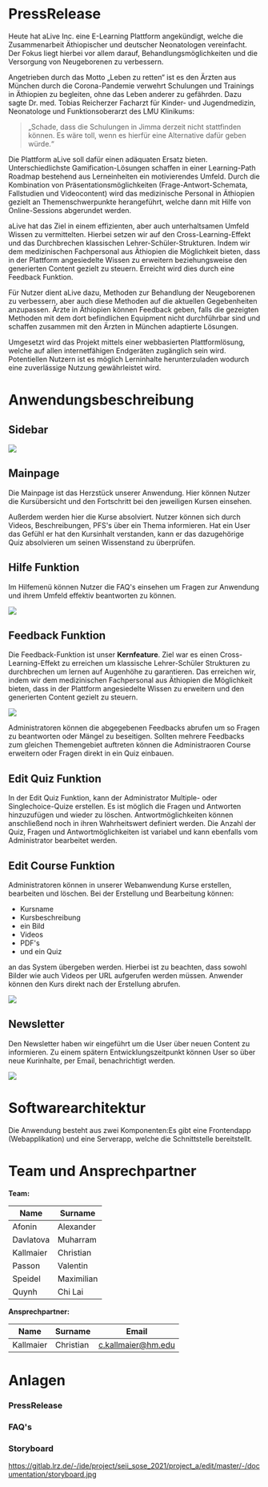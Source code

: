 # PressRelease

Heute hat aLive Inc. eine E-Learning Plattform angekündigt, welche die Zusammenarbeit Äthiopischer und deutscher Neonatologen vereinfacht. Der Fokus liegt hierbei vor allem darauf, Behandlungsmöglichkeiten und die Versorgung von Neugeborenen zu verbessern.

Angetrieben durch das Motto „Leben zu retten“ ist es den Ärzten aus München durch die Corona-Pandemie verwehrt Schulungen und Trainings in Äthiopien zu begleiten, ohne das Leben anderer zu gefährden. Dazu sagte Dr. med. Tobias Reicherzer Facharzt für Kinder- und Jugendmedizin, Neonatologe und Funktionsoberarzt des LMU Klinikums:

> „Schade, dass die Schulungen in Jimma derzeit nicht stattfinden können. Es wäre toll, wenn es hierfür eine Alternative dafür geben würde.“

Die Plattform aLive soll dafür einen adäquaten Ersatz bieten. Unterschiedlichste Gamification-Lösungen schaffen in einer Learning-Path Roadmap bestehend aus Lerneinheiten ein motivierendes Umfeld. Durch die Kombination von Präsentationsmöglichkeiten (Frage-Antwort-Schemata, Fallstudien und Videocontent) wird das medizinische Personal in Äthiopien gezielt an Themenschwerpunkte herangeführt, welche dann mit Hilfe von Online-Sessions abgerundet werden.

aLive hat das Ziel in einem effizienten, aber auch unterhaltsamen Umfeld Wissen zu vermittelten. Hierbei setzen wir auf den Cross-Learning-Effekt und das Durchbrechen klassischen Lehrer-Schüler-Strukturen. Indem wir dem medizinischen Fachpersonal aus Äthiopien die Möglichkeit bieten, dass in der Plattform angesiedelte Wissen zu erweitern beziehungsweise den generierten Content gezielt zu steuern. Erreicht wird dies durch eine Feedback Funktion.

Für Nutzer dient aLive dazu, Methoden zur Behandlung der Neugeborenen zu verbessern, aber auch diese Methoden auf die aktuellen Gegebenheiten anzupassen. Ärzte in Äthiopien können Feedback geben, falls die gezeigten Methoden mit dem dort befindlichen Equipment nicht durchführbar sind und schaffen zusammen mit den Ärzten in München adaptierte Lösungen.

Umgesetzt wird das Projekt mittels einer webbasierten Plattformlösung, welche auf allen internetfähigen Endgeräten zugänglich sein wird. Potentiellen Nutzern ist es möglich Lerninhalte herunterzuladen wodurch eine zuverlässige Nutzung gewährleistet wird.

# Anwendungsbeschreibung

## Sidebar

![](/documentation/Screenshots/Bildschirmfoto_2021-06-24_um_17.12.18.png)

## Mainpage

Die Mainpage ist das Herzstück unserer Anwendung. Hier können Nutzer die Kursübersicht und den Fortschritt bei den jeweiligen Kursen einsehen.

Außerdem werden hier die Kurse absolviert. Nutzer können sich durch Videos, Beschreibungen, PFS's über ein Thema informieren. Hat ein User das Gefühl er hat den Kursinhalt verstanden, kann er das dazugehörige Quiz absolvieren um seinen Wissenstand zu überprüfen. 

## Hilfe Funktion

Im Hilfemenü können Nutzer die FAQ's einsehen um Fragen zur Anwendung und ihrem Umfeld effektiv beantworten zu können. 

![](/documentation/Screenshots/Bildschirmfoto_2021-06-24_um_17.27.12.png)

## Feedback Funktion

Die Feedback-Funktion ist unser **Kernfeature**. Ziel war es einen Cross-Learning-Effekt zu erreichen um klassische Lehrer-Schüler Strukturen zu durchbrechen um lernen auf Augenhöhe zu garantieren. Das erreichen wir, indem wir dem medizinischen Fachpersonal aus Äthiopien die Möglichkeit bieten, dass in der Plattform angesiedelte Wissen zu erweitern und den generierten Content gezielt zu steuern. 

![](/Bildschirmfoto_2021-06-23_um_19.21.57.png)

Administratoren können die abgegebenen Feedbacks abrufen um so Fragen zu beantworten oder Mängel zu beseitigen. Sollten mehrere Feedbacks zum gleichen Themengebiet auftreten können die Administraoren Course erweitern oder Fragen direkt in ein Quiz einbauen.

## Edit Quiz Funktion

In der Edit Quiz Funktion, kann der Administrator Multiple- oder Singlechoice-Quize erstellen. Es ist möglich die Fragen und Antworten hinzuzufügen und wieder zu löschen. Antwortmöglichkeiten können anschließend noch in ihren Wahrheitswert definiert werden. Die Anzahl der Quiz, Fragen und Antwortmöglichkeiten ist variabel und kann ebenfalls vom Administrator bearbeitet werden.

## Edit Course Funktion

Administratoren können in unserer Webanwendung Kurse erstellen, bearbeiten und löschen. Bei der Erstellung und Bearbeitung können:

- Kursname
- Kursbeschreibung
- ein Bild
- Videos
- PDF's
- und ein Quiz

an das System übergeben werden. Hierbei ist zu beachten, dass sowohl Bilder wie auch Videos per URL aufgerufen werden müssen. Anwender können den Kurs direkt nach der Erstellung abrufen.

![](/documentation/Screenshots/Bildschirmfoto_2021-06-24_um_16.49.12.png)

## Newsletter

Den Newsletter haben wir eingeführt um die User über neuen Content zu informieren. Zu einem spätern Entwicklungszeitpunkt können User so über neue Kurinhalte, per Email, benachrichtigt werden.

![](/documentation/Screenshots/Bildschirmfoto_2021-06-24_um_16.28.30.png)

# Softwarearchitektur

Die Anwendung besteht aus zwei Komponenten:Es gibt eine Frontendapp (Webapplikation) und eine Serverapp, welche die Schnittstelle bereitstellt.


# Team und Ansprechpartner

**Team:**

| Name | Surname |
| ------ | ------ |
| Afonin | Alexander |
| Davlatova | Muharram |
| Kallmaier | Christian |
| Passon | Valentin |
| Speidel | Maximilian |
| Quynh | Chi Lai |		 			
     		
**Ansprechpartner:**

| Name | Surname | Email |
| ------ | ------ | ------ |
| Kallmaier | Christian | c.kallmaier@hm.edu |

# Anlagen

### PressRelease

### FAQ's

### Storyboard

https://gitlab.lrz.de/-/ide/project/seii_sose_2021/project_a/edit/master/-/documentation/storyboard.jpg
